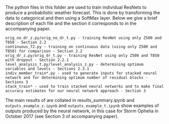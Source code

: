 The python files in this folder are used to train individual ResNets to produce a probabilistic weather forecast. This is done by transforming the data to categorical and then using a SoftMax layer. Below we give a brief description of each file and the section it corresponds to in the accompanying paper.

    orig_no_dr_z.py/orig_no_dr_t.py - training ResNet using only Z500 and T850 - Section 2.2
    continuous_72.py - training on continuous data (using only Z500 and T850) for comparison - Section 2.2
    orig_dr_z.py/orig_dr_t.py - training ResNet using only Z500 and T850 with dropout - Section 2.2.1
    level_analysis_t.py/level_analysis_z.py - determining optimum variables and levels - Sections 2.3.1
    indiv_member_train*.py - used to generate inputs for stacked neural network and for determining optimum number of residual blocks - Sections 3   
    stack_train* - used to train stacked neural networks and to make final accuracy estimates for our neural network approach - Section 3

The main results of are collated in results_summary.ipynb and `outputs_example_z.ipynb` and `outputs_example_t.ipynb` show examples of outputs produced by the neural network, in this case for Storm Ophelia in October 2017 (see Section 3 of accompanying paper).

